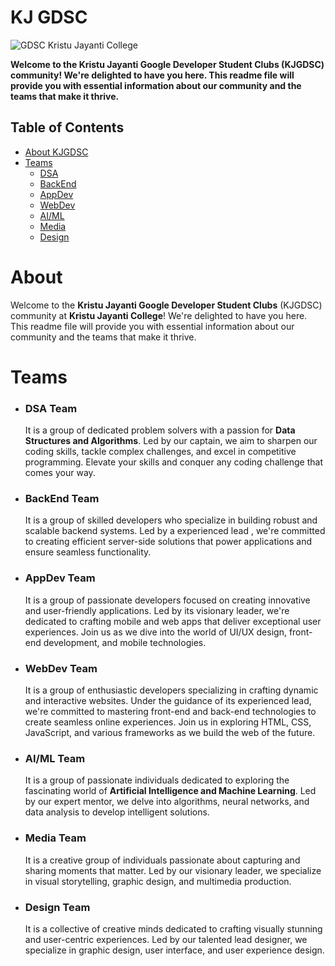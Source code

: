 # KJ GDSC

![GDSC Kristu Jayanti College](https://github.com/KJC-GDSC/KGUB/assets/85097731/5592c432-e39a-4a03-8b0b-6c8d4d4888cc)

**Welcome to the Kristu Jayanti Google Developer Student Clubs (KJGDSC) community! We're delighted to have you here. This readme file will provide you with essential information about our community and the teams that make it thrive.**

## Table of Contents
* [About KJGDSC](#About)
* [Teams](#Teams)
    * [DSA](#DSA)
    * [BackEnd](#BackEnd)
    * [AppDev](#AppDev)
    * [WebDev](#WebDev)
    * [AI/ML](#AI/ML)
    * [Media](#Media)
    * [Design](#Design)



# About

Welcome to the **Kristu Jayanti Google Developer Student Clubs** (KJGDSC) community at **Kristu Jayanti College**! We're delighted to have you here. This readme file will provide you with essential information about our community and the teams that make it thrive.


# Teams
* ### DSA Team
    It is a group of dedicated problem solvers with a passion for **Data Structures and Algorithms**. Led by our captain, we aim to sharpen our coding skills, tackle complex challenges, and excel in competitive programming. Elevate your skills and conquer any coding challenge that comes your way.

* ### BackEnd Team
    It is a group of skilled developers who specialize in building robust and scalable backend systems. Led by a experienced lead , we're committed to creating efficient server-side solutions that power applications and ensure seamless functionality.

* ### AppDev Team
    It is a group of passionate developers focused on creating innovative and user-friendly applications. Led by its visionary leader, we're dedicated to crafting mobile and web apps that deliver exceptional user experiences. Join us as we dive into the world of UI/UX design, front-end development, and mobile technologies. 

* ### WebDev Team
    It is a group of enthusiastic developers specializing in crafting dynamic and interactive websites. Under the guidance of its experienced lead, we're committed to mastering front-end and back-end technologies to create seamless online experiences. Join us in exploring HTML, CSS, JavaScript, and various frameworks as we build the web of the future.

* ### AI/ML Team
    It is a group of passionate individuals dedicated to exploring the fascinating world of **Artificial Intelligence and Machine Learning**. Led by our expert mentor, we delve into algorithms, neural networks, and data analysis to develop intelligent solutions.

* ### Media Team
    It is a creative group of individuals passionate about capturing and sharing moments that matter. Led by our visionary leader, we specialize in visual storytelling, graphic design, and multimedia production. 

* ### Design Team
    It is a collective of creative minds dedicated to crafting visually stunning and user-centric experiences. Led by our talented lead designer, we specialize in graphic design, user interface, and user experience design.